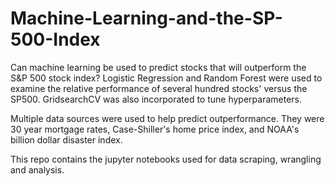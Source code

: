 # Machine-Learning-and-the-SP-500-Index

Can machine learning be used to predict stocks that will outperform the S&P 500 stock index?  Logistic Regression and Random Forest were used to examine the relative performance of several hundred stocks' versus the SP500.  GridsearchCV was also incorporated to tune hyperparameters.  

Multiple data sources were used to help predict outperformance.  They were 30 year mortgage rates, Case-Shiller's home price index, and NOAA's billion dollar disaster index.

This repo contains the jupyter notebooks used for data scraping, wrangling and analysis.  

